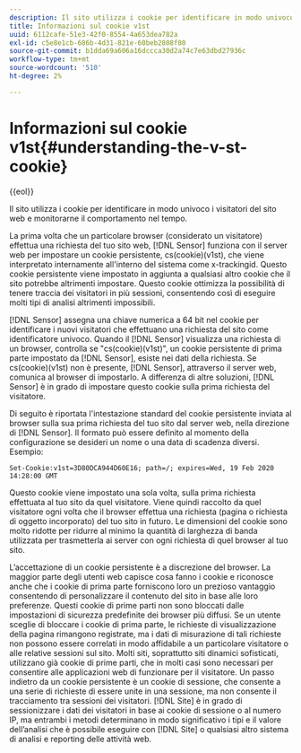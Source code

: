 ```yaml
---
description: Il sito utilizza i cookie per identificare in modo univoco i visitatori del sito web e monitorarne il comportamento nel tempo.
title: Informazioni sul cookie v1st
uuid: 6112cafe-51e3-42f0-8554-4a653dea782a
exl-id: c5e8e1cb-686b-4d31-821e-60beb2808f80
source-git-commit: b1dda69a606a16dccca30d2a74c7e63dbd27936c
workflow-type: tm+mt
source-wordcount: '510'
ht-degree: 2%

---
```


# Informazioni sul cookie v1st{#understanding-the-v-st-cookie}

{{eol}}

Il sito utilizza i cookie per identificare in modo univoco i visitatori del sito web e monitorarne il comportamento nel tempo.

La prima volta che un particolare browser (considerato un visitatore) effettua una richiesta del tuo sito web, [!DNL Sensor] funziona con il server web per impostare un cookie persistente, cs(cookie)(v1st), che viene interpretato internamente all&#39;interno del sistema come x-trackingid. Questo cookie persistente viene impostato in aggiunta a qualsiasi altro cookie che il sito potrebbe altrimenti impostare. Questo cookie ottimizza la possibilità di tenere traccia dei visitatori in più sessioni, consentendo così di eseguire molti tipi di analisi altrimenti impossibili.

[!DNL Sensor] assegna una chiave numerica a 64 bit nel cookie per identificare i nuovi visitatori che effettuano una richiesta del sito come identificatore univoco. Quando il [!DNL Sensor] visualizza una richiesta di un browser, controlla se &quot;cs(cookie)(v1st)&quot;, un cookie persistente di prima parte impostato da [!DNL Sensor], esiste nei dati della richiesta. Se cs(cookie)(v1st) non è presente, [!DNL Sensor], attraverso il server web, comunica al browser di impostarlo. A differenza di altre soluzioni, [!DNL Sensor] è in grado di impostare questo cookie sulla prima richiesta del visitatore.

Di seguito è riportata l&#39;intestazione standard del cookie persistente inviata al browser sulla sua prima richiesta del tuo sito dal server web, nella direzione di [!DNL Sensor]. Il formato può essere definito al momento della configurazione se desideri un nome o una data di scadenza diversi. Esempio:

```
Set-Cookie:v1st=3D80DCA944D60E16; path=/; expires=Wed, 19 Feb 2020 14:28:00 GMT
```

Questo cookie viene impostato una sola volta, sulla prima richiesta effettuata al tuo sito da quel visitatore. Viene quindi raccolto da quel visitatore ogni volta che il browser effettua una richiesta (pagina o richiesta di oggetto incorporato) del tuo sito in futuro. Le dimensioni del cookie sono molto ridotte per ridurre al minimo la quantità di larghezza di banda utilizzata per trasmetterla ai server con ogni richiesta di quel browser al tuo sito.

L’accettazione di un cookie persistente è a discrezione del browser. La maggior parte degli utenti web capisce cosa fanno i cookie e riconosce anche che i cookie di prima parte forniscono loro un prezioso vantaggio consentendo di personalizzare il contenuto del sito in base alle loro preferenze. Questi cookie di prime parti non sono bloccati dalle impostazioni di sicurezza predefinite dei browser più diffusi. Se un utente sceglie di bloccare i cookie di prima parte, le richieste di visualizzazione della pagina rimangono registrate, ma i dati di misurazione di tali richieste non possono essere correlati in modo affidabile a un particolare visitatore o alle relative sessioni sul sito. Molti siti, soprattutto siti dinamici sofisticati, utilizzano già cookie di prime parti, che in molti casi sono necessari per consentire alle applicazioni web di funzionare per il visitatore. Un passo indietro da un cookie persistente è un cookie di sessione, che consente a una serie di richieste di essere unite in una sessione, ma non consente il tracciamento tra sessioni dei visitatori. [!DNL Site] è in grado di sessionizzare i dati dei visitatori in base ai cookie di sessione o al numero IP, ma entrambi i metodi determinano in modo significativo i tipi e il valore dell’analisi che è possibile eseguire con [!DNL Site] o qualsiasi altro sistema di analisi e reporting delle attività web.
